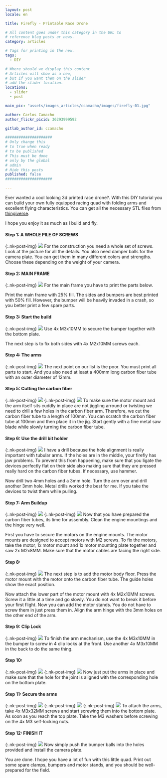 ```yaml
---
layout: post
locale: en

title: Firefly - Printable Race Drone

# All content goes under this category in the URL to
# reference blog posts or news.
category: articles

# Tags for printing in the new.
tags:
  - DIY

# Where should we display this content
# Articles will show as a new,
# but if you want them on the slider
# add the slider location.
locations:
  - slider
  - post

main_pic: "assets/images_articles/ccamacho/images/firefly-01.jpg"

author: Carlos Camacho
author_flickr_picid: 36293999592

gitlab_author_id: ccamacho

#####################
# Only change this
# to true when ready
# to be published
# This must be done
# only by the global
# admin
# Hide this posts
published: false
#####################

---
```


Ever wanted a cool looking 3d printed race drone?.
With this DIY tutorial you can build your own fully equipped racing
quad with folding arms and excellent flying characteristics.
You can get all the necessary STL files from [thingiverse](http://www.thingiverse.com/thing:958541).

I hope you enjoy it as much as I build and fly.

#### Step 1: A WHOLE PILE OF SCREWS
{:.nk-post-img}
<img src="/assets/images_articles/{{ page.gitlab_author_id }}/images/firefly-02.jpg">
For the construction you need a whole set of screws. Look at the picture for all the details. You also need damper balls for the camera plate. You can get them in many different colors and strengths. Choose these depending on the weight of your camera.

#### Step 2: MAIN FRAME
{:.nk-post-img}
<img src="/assets/images_articles/{{ page.gitlab_author_id }}/images/firefly-03.jpg">
For the main frame you have to print the parts below.

Print the main frame with 25% fill. The sides and bumpers are best printed with 50% fill. However, the bumper will be heavily invaded in a crash, so you better print a few spare parts.

#### Step 3: Start the build
{:.nk-post-img}
<img src="/assets/images_articles/{{ page.gitlab_author_id }}/images/firefly-04.jpg">
Use 4x M3x10MM to secure the bumper together with the bottom plate.

The next step is to fix both sides with 4x M2x10MM screws each.

#### Step 4: The arms
{:.nk-post-img}
<img src="/assets/images_articles/{{ page.gitlab_author_id }}/images/firefly-05.jpg">
The next point on our list is the poor. You must print all parts to start. And you also need at least a 400mm long carbon fiber tube with an outer diameter of 12mm.

#### Step 5: Cutting the carbon fiber
{:.nk-post-img}
<img src="/assets/images_articles/{{ page.gitlab_author_id }}/images/firefly-06.jpg">
{:.nk-post-img}
<img src="/assets/images_articles/{{ page.gitlab_author_id }}/images/firefly-07.jpg">
To make sure the motor mount and the arm itself sits cuddly in place are not jiggling arround or twisting we need to drill a few holes in the carbon fiber arm. Therefore, we cut the carbon fiber tube to a length of 100mm. You can scratch the carbon fiber tube at 100mm and then place it in the jig. Start gently with a fine metal saw blade while slowly turning the carbon fiber tube.

#### Step 6: Use the drill bit holder
{:.nk-post-img}
<img src="/assets/images_articles/{{ page.gitlab_author_id }}/images/firefly-08.jpg">
I have a drill because the hole alignment is really important with tubular arms. If the holes are in the middle, your firefly has jaw problems. To prevent this from happening, make sure that you ligate the devices perfectly flat on their side also making sure that they are pressed really hard on the carbon fiber tubes. If necessary, use hammer.

Now drill two 4mm holes and a 3mm hole. Turn the arm over and drill another 3mm hole. Metal drills worked the best for me. If you take the devices to twist them while pulling.

#### Step 7: Arm Buildup
{:.nk-post-img}
<img src="/assets/images_articles/{{ page.gitlab_author_id }}/images/firefly-09.jpg">
{:.nk-post-img}
<img src="/assets/images_articles/{{ page.gitlab_author_id }}/images/firefly-10.jpg">
Now that you have prepared the carbon fiber tubes, its time for assembly. Clean the engine mountings and the hinge very well.

First you have to secure the motors on the engine mounts. The motor mounts are designed to accept motors with M2 screws. To fix the motors, take the motor, 1x motor mount and 1x motor mounting plate together and saw 2x M2x8MM. Make sure that the motor cables are facing the right side.

#### Step 8:
{:.nk-post-img}
<img src="/assets/images_articles/{{ page.gitlab_author_id }}/images/firefly-11.jpg">
The next step is to add the motor body floor. Press the motor mount with the motor onto the carbon fiber tube. The guide holes show the exact position.

Now attach the lower part of the motor mount with 4x M2x10MM screws. Screw it a little at a time and go slowly. You do not want to break it before your first flight. Now you can add the motor stands. You do not have to screw them in just press them in. Align the arm hinge with the 3mm holes on the other end of the arm.

#### Step 9: Clip Lock
{:.nk-post-img}
<img src="/assets/images_articles/{{ page.gitlab_author_id }}/images/firefly-12.jpg">
To finish the arm mechanism, use the 4x M3x10MM in the bumper to screw in 4 clip locks at the front. Use another 4x M3x10MM in the back to do the same thing.

#### Step 10:
{:.nk-post-img}
<img src="/assets/images_articles/{{ page.gitlab_author_id }}/images/firefly-13.jpg">
{:.nk-post-img}
<img src="/assets/images_articles/{{ page.gitlab_author_id }}/images/firefly-14.jpg">
Now just put the arms in place and make sure that the hole for the joint is aligned with the corresponding hole on the bottom plate.

#### Step 11: Secure the arms
{:.nk-post-img}
<img src="/assets/images_articles/{{ page.gitlab_author_id }}/images/firefly-15.jpg">
{:.nk-post-img}
<img src="/assets/images_articles/{{ page.gitlab_author_id }}/images/firefly-16.jpg">
{:.nk-post-img}
<img src="/assets/images_articles/{{ page.gitlab_author_id }}/images/firefly-17.jpg">
To attach the arms, take 4x M3x32MM screws and start screwing them into the bottom plate. As soon as you reach the top plate. Take the M3 washers before screwing on the 4x M3 self-locking nuts.

#### Step 12: FINISH IT
{:.nk-post-img}
<img src="/assets/images_articles/{{ page.gitlab_author_id }}/images/firefly-18.jpg">
Now simply push the bumper balls into the holes provided and install the camera plate.

You are done. I hope you have a lot of fun with this little quad. Print out some spare clamps, bumpers and motor stands, and you should be well-prepared for the field.

